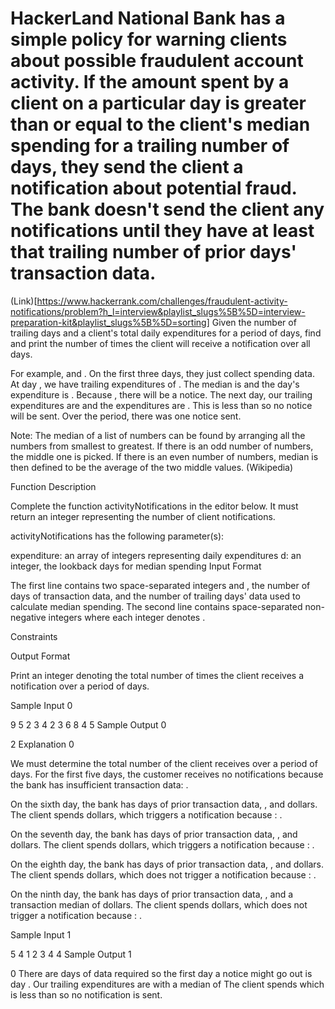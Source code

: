 # HackerLand National Bank has a simple policy for warning clients about possible fraudulent account activity. If the amount spent by a client on a particular day is greater than or equal to  the client's median spending for a trailing number of days, they send the client a notification about potential fraud. The bank doesn't send the client any notifications until they have at least that trailing number of prior days' transaction data.

(Link)[https://www.hackerrank.com/challenges/fraudulent-activity-notifications/problem?h_l=interview&playlist_slugs%5B%5D=interview-preparation-kit&playlist_slugs%5B%5D=sorting]
Given the number of trailing days  and a client's total daily expenditures for a period of  days, find and print the number of times the client will receive a notification over all  days.

For example,  and . On the first three days, they just collect spending data. At day , we have trailing expenditures of . The median is  and the day's expenditure is . Because , there will be a notice. The next day, our trailing expenditures are  and the expenditures are . This is less than  so no notice will be sent. Over the period, there was one notice sent.

Note: The median of a list of numbers can be found by arranging all the numbers from smallest to greatest. If there is an odd number of numbers, the middle one is picked. If there is an even number of numbers, median is then defined to be the average of the two middle values. (Wikipedia)

Function Description

Complete the function activityNotifications in the editor below. It must return an integer representing the number of client notifications.

activityNotifications has the following parameter(s):

expenditure: an array of integers representing daily expenditures
d: an integer, the lookback days for median spending
Input Format

The first line contains two space-separated integers  and , the number of days of transaction data, and the number of trailing days' data used to calculate median spending.
The second line contains  space-separated non-negative integers where each integer  denotes .

Constraints

Output Format

Print an integer denoting the total number of times the client receives a notification over a period of  days.

Sample Input 0

9 5
2 3 4 2 3 6 8 4 5
Sample Output 0

2
Explanation 0

We must determine the total number of  the client receives over a period of  days. For the first five days, the customer receives no notifications because the bank has insufficient transaction data: .

On the sixth day, the bank has  days of prior transaction data, , and  dollars. The client spends  dollars, which triggers a notification because : .

On the seventh day, the bank has  days of prior transaction data, , and  dollars. The client spends  dollars, which triggers a notification because : .

On the eighth day, the bank has  days of prior transaction data, , and  dollars. The client spends  dollars, which does not trigger a notification because : .

On the ninth day, the bank has  days of prior transaction data, , and a transaction median of  dollars. The client spends  dollars, which does not trigger a notification because : .

Sample Input 1

5 4
1 2 3 4 4
Sample Output 1

0
There are  days of data required so the first day a notice might go out is day . Our trailing expenditures are  with a median of  The client spends  which is less than  so no notification is sent.
